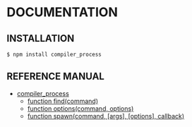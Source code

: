 # DOCUMENTATION

## INSTALLATION

```sh
$ npm install compiler_process
```

## REFERENCE MANUAL

* [compiler_process](api/compiler_process.md)
    * [function find(command)](api/compiler_process.find.md)
    * [function options(command, options)](api/compiler_process.find.md)
    * [function spawn(command, [args], [options], callback)](api/compiler_process.find.md)
